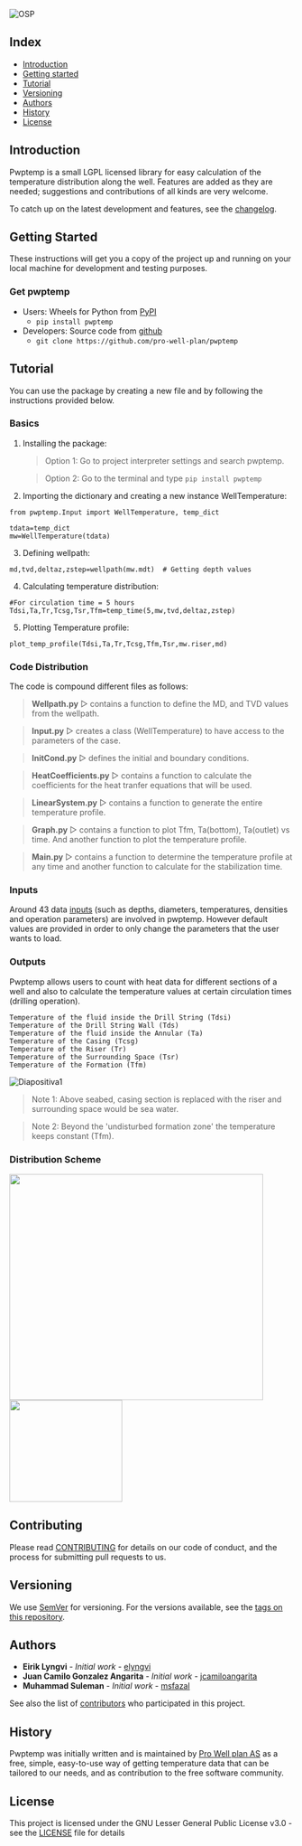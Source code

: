 ![OSP](https://user-images.githubusercontent.com/52009346/62771366-56c69f00-ba9d-11e9-9c86-a868bf3a1180.png)

## Index ##

* [Introduction](#introduction)
* [Getting started](#getting-started)
* [Tutorial](#tutorial)
* [Versioning](#versioning)
* [Authors](#authors)
* [History](#history)
* [License](#license)

## Introduction
Pwptemp is a small LGPL licensed library for easy calculation of the
temperature distribution along the well. Features are added as they
are needed; suggestions and contributions of all kinds are very welcome.

To catch up on the latest development and features, see the [changelog](CHANGELOG.md).

## Getting Started

These instructions will get you a copy of the project up and running on your local machine for development and testing purposes.

### Get pwptemp

* Users: Wheels for Python from [PyPI](https://pypi.python.org/pypi/pwptemp/) 
    * `pip install pwptemp`
* Developers: Source code from [github](https://github.com/pro-well-plan/pwptemp)
    * `git clone https://github.com/pro-well-plan/pwptemp`
    
## Tutorial

You can use the package by creating a new file and by following the instructions provided below.
   
### Basics   

1. Installing the package:
   > Option 1: Go to project interpreter settings and search pwptemp.
   
   > Option 2: Go to the terminal and type `pip install pwptemp`
   
2. Importing the dictionary and creating a new instance WellTemperature:
```
from pwptemp.Input import WellTemperature, temp_dict

tdata=temp_dict 
mw=WellTemperature(tdata)  
```

3. Defining wellpath:
```
md,tvd,deltaz,zstep=wellpath(mw.mdt)  # Getting depth values
```

4. Calculating temperature distribution:
```
#For circulation time = 5 hours
Tdsi,Ta,Tr,Tcsg,Tsr,Tfm=temp_time(5,mw,tvd,deltaz,zstep)
```

5. Plotting Temperature profile:
```
plot_temp_profile(Tdsi,Ta,Tr,Tcsg,Tfm,Tsr,mw.riser,md)
```

### Code Distribution

The code is compound different files as follows:

> **Wellpath.py** ▷ contains a function to define the MD, and TVD values from the wellpath.

> **Input.py** ▷ creates a class (WellTemperature) to have access to the parameters of the case.

> **InitCond.py** ▷ defines the initial and boundary conditions.

> **HeatCoefficients.py** ▷ contains a function to calculate the coefficients for the heat tranfer equations that will be used.

> **LinearSystem.py** ▷ contains a function to generate the entire temperature profile. 

> **Graph.py** ▷ contains a function to plot Tfm, Ta(bottom), Ta(outlet) vs time. And another function to plot the temperature profile.

> **Main.py** ▷ contains a function to determine the temperature profile at any time and another function to calculate for the stabilization time.

### Inputs

Around 43 data [inputs](inputs.md) (such as depths, diameters, temperatures, densities and operation parameters) are involved in pwptemp. However default values are provided in order to only change the parameters that the user wants to load.

### Outputs

Pwptemp allows users to count with heat data for different sections of a well and also to calculate the temperature values at certain circulation times (drilling operation).

```
Temperature of the fluid inside the Drill String (Tdsi)
Temperature of the Drill String Wall (Tds)
Temperature of the fluid inside the Annular (Ta)
Temperature of the Casing (Tcsg)
Temperature of the Riser (Tr)
Temperature of the Surrounding Space (Tsr)
Temperature of the Formation (Tfm)
```
![Diapositiva1](https://user-images.githubusercontent.com/52009346/62273419-d4efc980-b43d-11e9-974e-4cbbf086c0ff.JPG)

> Note 1: Above seabed, casing section is replaced with the riser and surrounding space would be sea water.

> Note 2: Beyond the 'undisturbed formation zone' the temperature keeps constant (Tfm).     

### Distribution Scheme

<img src="https://user-images.githubusercontent.com/52009346/62863045-fbe4b000-bd07-11e9-9bda-30330dc612d1.PNG" width="450" height="400"> <img src="https://user-images.githubusercontent.com/52009346/62856722-f4b4a680-bcf5-11e9-80ef-751e03b4dbc2.PNG" width="200" height="180">

## Contributing

Please read [CONTRIBUTING](CONTRIBUTING.md) for details on our code of conduct, and the process for submitting pull requests to us.

## Versioning

We use [SemVer](http://semver.org/) for versioning. For the versions available, see the [tags on this repository](https://github.com/pro-well-plan/pwptemp/tags). 

## Authors

* **Eirik Lyngvi** - *Initial work* - [elyngvi](https://github.com/elyngvi)
* **Juan Camilo Gonzalez Angarita** - *Initial work* - [jcamiloangarita](https://github.com/jcamiloangarita)
* **Muhammad Suleman** - *Initial work* - [msfazal](https://github.com/msfazal)


See also the list of [contributors](https://github.com/jcamiloangarita/WT/graphs/contributors) who participated in this project.

## History ##
Pwptemp was initially written and is maintained by [Pro Well plan
AS](http://www.prowellplan.com/) as a free, simple, easy-to-use way of getting
temperature data that can be tailored to our needs, and as contribution to the
free software community.

## License

This project is licensed under the GNU Lesser General Public License v3.0 - see the [LICENSE](LICENSE.md) file for details
